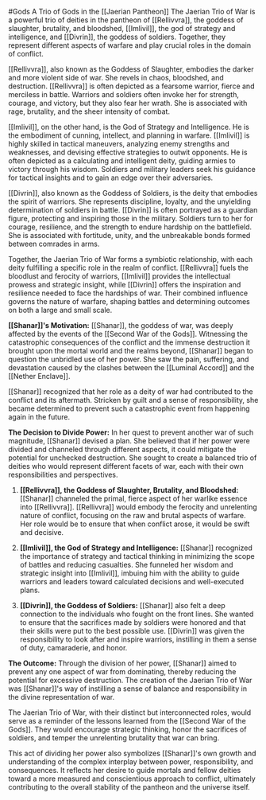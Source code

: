 #Gods 
A Trio of Gods in the [[Jaerian Pantheon]]
The Jaerian Trio of War is a powerful trio of deities in the pantheon of [[Rellivvra]], the goddess of slaughter, brutality, and bloodshed, [[Imlivil]], the god of strategy and intelligence, and [[Divrin]], the goddess of soldiers. Together, they represent different aspects of warfare and play crucial roles in the domain of conflict.

[[Rellivvra]], also known as the Goddess of Slaughter, embodies the darker and more violent side of war. She revels in chaos, bloodshed, and destruction. [[Rellivvra]] is often depicted as a fearsome warrior, fierce and merciless in battle. Warriors and soldiers often invoke her for strength, courage, and victory, but they also fear her wrath. She is associated with rage, brutality, and the sheer intensity of combat.

[[Imlivil]], on the other hand, is the God of Strategy and Intelligence. He is the embodiment of cunning, intellect, and planning in warfare. [[Imlivil]] is highly skilled in tactical maneuvers, analyzing enemy strengths and weaknesses, and devising effective strategies to outwit opponents. He is often depicted as a calculating and intelligent deity, guiding armies to victory through his wisdom. Soldiers and military leaders seek his guidance for tactical insights and to gain an edge over their adversaries.

[[Divrin]], also known as the Goddess of Soldiers, is the deity that embodies the spirit of warriors. She represents discipline, loyalty, and the unyielding determination of soldiers in battle. [[Divrin]] is often portrayed as a guardian figure, protecting and inspiring those in the military. Soldiers turn to her for courage, resilience, and the strength to endure hardship on the battlefield. She is associated with fortitude, unity, and the unbreakable bonds formed between comrades in arms.

Together, the Jaerian Trio of War forms a symbiotic relationship, with each deity fulfilling a specific role in the realm of conflict. [[Rellivvra]] fuels the bloodlust and ferocity of warriors, [[Imlivil]] provides the intellectual prowess and strategic insight, while [[Divrin]] offers the inspiration and resilience needed to face the hardships of war. Their combined influence governs the nature of warfare, shaping battles and determining outcomes on both a large and small scale.

**[[Shanar]]'s Motivation:**
[[Shanar]], the goddess of war, was deeply affected by the events of the [[Second War of the Gods]]. Witnessing the catastrophic consequences of the conflict and the immense destruction it brought upon the mortal world and the realms beyond, [[Shanar]] began to question the unbridled use of her power. She saw the pain, suffering, and devastation caused by the clashes between the [[Luminal Accord]] and the [[Nether Enclave]].

[[Shanar]] recognized that her role as a deity of war had contributed to the conflict and its aftermath. Stricken by guilt and a sense of responsibility, she became determined to prevent such a catastrophic event from happening again in the future.

**The Decision to Divide Power:**
In her quest to prevent another war of such magnitude, [[Shanar]] devised a plan. She believed that if her power were divided and channeled through different aspects, it could mitigate the potential for unchecked destruction. She sought to create a balanced trio of deities who would represent different facets of war, each with their own responsibilities and perspectives.

1. **[[Rellivvra]], the Goddess of Slaughter, Brutality, and Bloodshed:** [[Shanar]] channeled the primal, fierce aspect of her warlike essence into [[Rellivvra]]. [[Rellivvra]] would embody the ferocity and unrelenting nature of conflict, focusing on the raw and brutal aspects of warfare. Her role would be to ensure that when conflict arose, it would be swift and decisive.

2. **[[Imlivil]], the God of Strategy and Intelligence:** [[Shanar]] recognized the importance of strategy and tactical thinking in minimizing the scope of battles and reducing casualties. She funneled her wisdom and strategic insight into [[Imlivil]], imbuing him with the ability to guide warriors and leaders toward calculated decisions and well-executed plans.

3. **[[Divrin]], the Goddess of Soldiers:** [[Shanar]] also felt a deep connection to the individuals who fought on the front lines. She wanted to ensure that the sacrifices made by soldiers were honored and that their skills were put to the best possible use. [[Divrin]] was given the responsibility to look after and inspire warriors, instilling in them a sense of duty, camaraderie, and honor.

**The Outcome:**
Through the division of her power, [[Shanar]] aimed to prevent any one aspect of war from dominating, thereby reducing the potential for excessive destruction. The creation of the Jaerian Trio of War was [[Shanar]]'s way of instilling a sense of balance and responsibility in the divine representation of war.

The Jaerian Trio of War, with their distinct but interconnected roles, would serve as a reminder of the lessons learned from the [[Second War of the Gods]]. They would encourage strategic thinking, honor the sacrifices of soldiers, and temper the unrelenting brutality that war can bring.

This act of dividing her power also symbolizes [[Shanar]]'s own growth and understanding of the complex interplay between power, responsibility, and consequences. It reflects her desire to guide mortals and fellow deities toward a more measured and conscientious approach to conflict, ultimately contributing to the overall stability of the pantheon and the universe itself.
